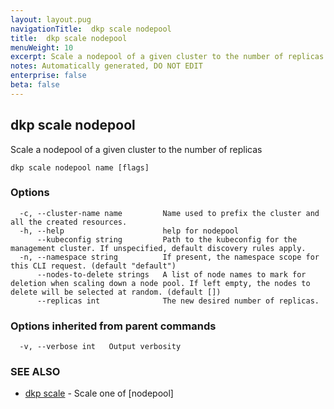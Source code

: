 ```yaml
---
layout: layout.pug
navigationTitle:  dkp scale nodepool
title:  dkp scale nodepool
menuWeight: 10
excerpt: Scale a nodepool of a given cluster to the number of replicas
notes: Automatically generated, DO NOT EDIT
enterprise: false
beta: false
---
```

<!-- vale off -->
<!-- markdownlint-disable -->

## dkp scale nodepool

Scale a nodepool of a given cluster to the number of replicas

```
dkp scale nodepool name [flags]
```

### Options

```
  -c, --cluster-name name         Name used to prefix the cluster and all the created resources.
  -h, --help                      help for nodepool
      --kubeconfig string         Path to the kubeconfig for the management cluster. If unspecified, default discovery rules apply.
  -n, --namespace string          If present, the namespace scope for this CLI request. (default "default")
      --nodes-to-delete strings   A list of node names to mark for deletion when scaling down a node pool. If left empty, the nodes to delete will be selected at random. (default [])
      --replicas int              The new desired number of replicas.
```

### Options inherited from parent commands

```
  -v, --verbose int   Output verbosity
```

### SEE ALSO

* [dkp scale](/dkp/kommander/2.2/cli/dkp/scale/)	 - Scale one of [nodepool]

